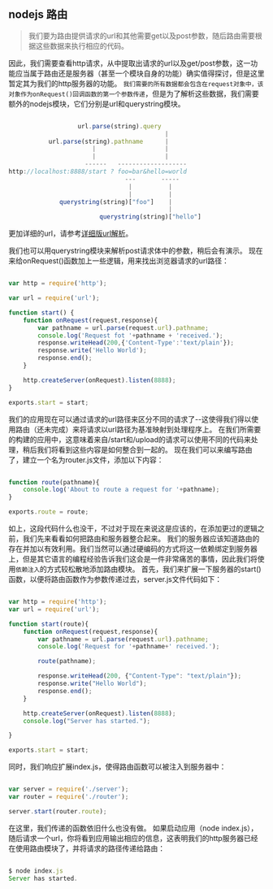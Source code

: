 ## nodejs 路由

> 我们要为路由提供请求的url和其他需要get以及post参数，随后路由需要根据这些数据来执行相应的代码。

因此，我们需要查看http请求，从中提取出请求的url以及get/post参数，这一功能应当属于路由还是服务器（甚至一个模块自身的功能）确实值得探讨，但是这里暂定其为我们的http服务器的功能。
`我们需要的所有数据都会包含在request对象中，该对象作为onRequest()回调函数的第一个参数传递`，但是为了解析这些数据，我们需要额外的nodejs模块，它们分别是url和querystring模块。
```javascript

                   url.parse(string).query
                                           |
           url.parse(string).pathname      |
                       |                   |
                       |                   |
                     ------   -------------------
http://localhost:8888/start ? foo=bar&hello=world
                                ---       -----
                                 |          |
                                 |          |
              querystring(string)["foo"]    |
                                            |
                         querystring(string)["hello"]

```
更加详细的url，请参考[详细版url解析](http://nodejs.cn/api/url.html)。

我们也可以用querystring模块来解析post请求体中的参数，稍后会有演示。
现在来给onRequest()函数加上一些逻辑，用来找出浏览器请求的url路径：
```javascript

var http = require('http');

var url = require('url');

function start() {
	function onRequest(request,response){
		var pathname = url.parse(request.url).pathname;
		console.log('Request fot '+pathname + 'received.');
		response.writeHead(200,{'Content-Type':'text/plain'});
		response.write('Hello World');
		response.end();
	}

	http.createServer(onRequest).listen(8888);
}

exports.start = start;

```
我们的应用现在可以通过请求的url路径来区分不同的请求了--这使得我们得以使用路由（还未完成）来将请求以url路径为基准映射到处理程序上。
在我们所需要的构建的应用中，这意味着来自/start和/upload的请求可以使用不同的代码来处理，稍后我们将看到这些内容是如何整合到一起的。
现在我们可以来编写路由了，建立一个名为router.js文件，添加以下内容：
```javascript

function route(pathname){
	console.log('About to route a request for '+pathname);
}

exports.route = route;

```
如上，这段代码什么也没干，不过对于现在来说这是应该的，在添加更过的逻辑之前，我们先来看看如何把路由和服务器整合起来。
我们的服务器应该知道路由的存在并加以有效利用。我们当然可以通过硬编码的方式将这一依赖绑定到服务器上，但是其它语言的编程经验告诉我们这会是一件非常痛苦的事情，因此我们将使用`依赖注入`的方式较松散地添加路由模块。
首先，我们来扩展一下服务器的start()函数，以便将路由函数作为参数传递过去，server.js文件代码如下：
```javascript

var http = require('http');
var url = require('url');

function start(route){
	function onRequest(request,response){
		var pathname = url.parse(request.url).pathname;
		console.log('Request for '+pathname+' received.');

		route(pathname);

		response.writeHead(200, {"Content-Type": "text/plain"});
	    response.write("Hello World");
	    response.end();
	}

	http.createServer(onRequest).listen(8888);
  	console.log("Server has started.");

}

exports.start = start;

```
同时，我们响应扩展index.js，使得路由函数可以被注入到服务器中：
```javascript

var server = require('./server');
var router = require('./router');

server.start(router.route);

```
在这里，我们传递的函数依旧什么也没有做。
如果启动应用（node index.js），随后请求一个url，你将看到应用输出相应的信息，这表明我们的http服务器已经在使用路由模块了，并将请求的路径传递给路由：
```javascript

$ node index.js
Server has started.

```





























